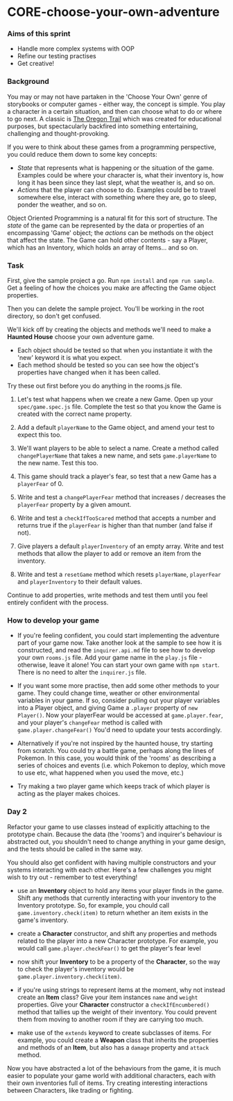 # CORE-choose-your-own-adventure

### Aims of this sprint

- Handle more complex systems with OOP
- Refine our testing practises
- Get creative!

### Background

You may or may not have partaken in the 'Choose Your Own' genre of storybooks or computer games - either way, the concept is simple. You play a character in a certain situation, and then can choose what to do or where to go next. A classic is [The Oregon Trail](https://classicreload.com/oregon-trail.html) which was created for educational purposes, but spectacularly backfired into something entertaining, challenging and thought-provoking.

If you were to think about these games from a programming perspective, you could reduce them down to some key concepts:

- _State_ that represents what is happening or the situation of the game. Examples could be where your character is, what their inventory is, how long it has been since they last slept, what the weather is, and so on.
- _Actions_ that the player can choose to do. Examples could be to travel somewhere else, interact with something where they are, go to sleep, ponder the weather, and so on.

Object Oriented Programming is a natural fit for this sort of structure. The _state_ of the game can be represented by the data or properties of an encompassing 'Game' object; the _actions_ can be methods on the object that affect the state. The Game can hold other contents - say a Player, which has an Inventory, which holds an array of Items... and so on.

### Task

First, give the sample project a go. Run `npm install` and `npm run sample`. Get a feeling of how the choices you make are affecting the Game object properties.

Then you can delete the sample project. You'll be working in the root directory, so don't get confused.

We'll kick off by creating the objects and methods we'll need to make a **Haunted House** choose your own adventure game.

- Each object should be tested so that when you instantiate it with the 'new' keyword it is what you expect.
- Each method should be tested so you can see how the object's properties have changed when it has been called.

Try these out first before you do anything in the rooms.js file.

1. Let's test what happens when we create a new Game. Open up your `spec/game.spec.js` file. Complete the test so that you know the Game is created with the correct name property.

2. Add a default `playerName` to the Game object, and amend your test to expect this too.

3. We'll want players to be able to select a name. Create a method called `changePlayerName` that takes a new name, and sets `game.playerName` to the new name. Test this too.

4. This game should track a player's fear, so test that a new Game has a `playerFear` of 0.

5. Write and test a `changePlayerFear` method that increases / decreases the `playerFear` property by a given amount.

6. Write and test a `checkIfTooScared` method that accepts a number and returns true if the `playerFear` is higher than that number (and false if not).

7. Give players a default `playerInventory` of an empty array. Write and test methods that allow the player to add or remove an item from the inventory.

8. Write and test a `resetGame` method which resets `playerName`, `playerFear` and `playerInventory` to their default values.

Continue to add properties, write methods and test them until you feel entirely confident with the process.

### How to develop your game

- If you're feeling confident, you could start implementing the adventure part of your game now. Take another look at the sample to see how it is constructed, and read the `inquirer.api.md` file to see how to develop your own `rooms.js` file. Add your game name in the `play.js` file - otherwise, leave it alone! You can start your own game with `npm start`. There is no need to alter the `inquirer.js` file.

- If you want some more practise, then add some other methods to your game. They could change time, weather or other environmental variables in your game. If so, consider pulling out your player variables into a Player object, and giving Game a `.player` property of `new Player()`. Now your playerFear would be accessed at `game.player.fear`, and your player's `changeFear` method is called with `game.player.changeFear()` You'd need to update your tests accordingly.

- Alternatively if you're not inspired by the haunted house, try starting from scratch. You could try a battle game, perhaps along the lines of Pokemon. In this case, you would think of the 'rooms' as describing a series of choices and events (i.e. which Pokemon to deploy, which move to use etc, what happened when you used the move, etc.)

- Try making a two player game which keeps track of which player is acting as the player makes choices.

### Day 2

Refactor your game to use classes instead of explicitly attaching to the prototype chain. Because the data (the 'rooms') and inquirer's behaviour is abstracted out, you shouldn't need to change anything in your game design, and the tests should be called in the same way.

You should also get confident with having multiple constructors and your systems interacting with each other. Here's a few challenges you might wish to try out - remember to test everything!

- use an **Inventory** object to hold any items your player finds in the game. Shift any methods that currently interacting with your inventory to the Inventory prototype. So, for example, you chould call `game.inventory.check(item)` to return whether an item exists in the game's inventory.

- create a **Character** constructor, and shift any properties and methods related to the player into a new Character prototype. For example, you would call `game.player.checkFear()` to get the player's fear level

- now shift your **Inventory** to be a property of the **Character**, so the way to check the player's inventory would be `game.player.inventory.check(item)`.

- if you're using strings to represent items at the moment, why not instead create an **Item** class? Give your item instances `name` and `weight` properties. Give your **Character** constructor a `checkIfEncumbered()` method that tallies up the weight of their inventory. You could prevent them from moving to another room if they are carrying too much.

- make use of the `extends` keyword to create subclasses of items. For example, you could create a **Weapon** class that inherits the properties and methods of an **Item**, but also has a `damage` property and `attack` method.

Now you have abstracted a lot of the behaviours from the game, it is much easier to populate your game world with additional characters, each with their own inventories full of items. Try creating interesting interactions between Characters, like trading or fighting.
